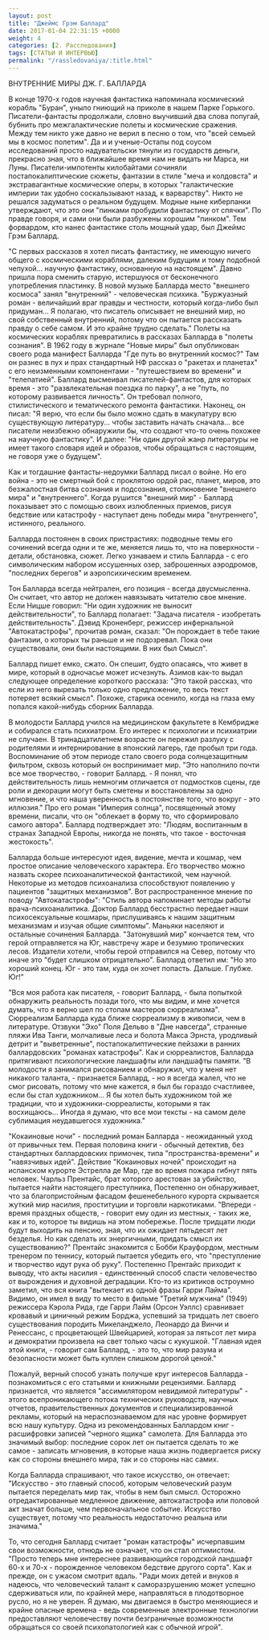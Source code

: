 ```yaml
---
layout: post
title: "Джеймс Грэм Баллард"
date: 2017-01-04 22:31:15 +0000
weight: 4
categories: [2. Расследования]
tags: [СТАТЬИ И ИНТЕРВЬЮ]
permalink: "/rassledovaniya/:title.html"
---
```

ВНУТРЕННИЕ МИРЫ ДЖ. Г. БАЛЛАРДА

В конце 1970-х годов научная фантастика напоминала космический корабль "Буран", уныло гниющий на приколе в нашем Парке Горького. Писатели-фантасты продолжали, словно выучивший два слова попугай, бубнить про межгалактические полеты и космические сражения. Между тем никто уже давно не верил в песню о том, что "всей семьей мы в космос полетим". Да и и ученые-Остапы под соусом исследований просто надувательски тянули из государств деньги, прекрасно зная, что в ближайшее время нам не видать ни Марса, ни Луны. Писатели-импотенты килобайтами сочиняли постапокалиптические сюжеты, фантазии в стиле "меча и колдовста" и экстравагантные космические оперы, в которых "галактические империи так удобно соскальзывают назад, к варварству". Никто не решался задуматься о реальном будущем. Модные ныне киберпанки утверждают, что это они "пинками пробудили фантастику от спячки". По правде говоря, и сами они были разбужены хорошим "пинком". Тем форвардом, кто нанес фантастике столь мощный удар, был Джеймс Грэм Баллард.

"С первых рассказов я хотел писать фантастику, не имеющую ничего общего с космическими кораблями, далеким будущим и тому подобной чепухой... научную фантастику, основанную на настоящем". Давно пришла пора сменить старую, истершуюся от бесконечного употребления пластинку. В новой музыке Балларда место "внешнего космоса" занял "внутренний" - человеческая психика. "Буржуазный роман - величайший враг правды и честности, который когда-либо был придуман... Я полагаю, что писатель описывает не внешний мир, но свой собственный внутренний, потому что он пытается рассказать правду о себе самом. И это крайне трудно сделать." Полеты на космических кораблях превратились в рассказах Балларда в "полеты сознания". В 1962 году в журнале "Новые миры" был опубликован своего рода манифест Балларда "Где путь во внутренний космос?" Там он разнес в пух и прах стандартный НФ рассказ о "ракетах и планетах" с его неизменными компонентами - "путешествием во времени" и "телепатией". Баллард высмеивал писателей-фантастов, для которых время - это "развлекательная поездка по парку", а не "путь, по которому развивается личность". Он требовал полного, стилистического и тематического ремонта фантастики. Наконец, он писал: "Я верю, что если бы было можно сдать в макулатуру всю существующую литературу... чтобы заставить начать сначала... все писатели неизбежно обнаружили бы, что создают что-то очень похожее на научную фантастику". И далее: "Ни один другой жанр литературы не имеет такого словаря идей и образов, чтобы обращаться с настоящим, не говоря уже о будущем".

Как и тогдашние фантасты-недоумки Баллард писал о войне. Но его война - это не смертный бой с проклятою ордой рас, планет, миров, это безжалостная битва сознания и подсознания, столкновение "внешнего мира" и "внутреннего". Когда рушится "внешний мир" - Баллард показывает это с помощью своих излюбленных приемов, рисуя бедствие или катастрофу - наступает день победы мира "внутреннего", истинного, реального.

Балларда постоянен в своих пристрастиях: подводные темы его сочинений всегда одни и те же, меняется лишь то, что на поверхности - детали, обстановка, сюжет. Легко узнаваем и стиль Балларда - с его символическим набором иссушенных озер, заброшенных аэродромов, "последних берегов" и аэропсихическим временем.

Тон Балларда всегда нейтрален, его позиция - всегда двусмысленна. Он считает, что автор не должен навязывать читателю свое мнение. Если Ницше говорил: "Ни один художник не выносит действительности", то Баллард полагает: "Задача писателя - изобретать действительность". Дэвид Кроненберг, режиссер инфернальной "Автокатастрофы", прочитав роман, сказал: "Он порождает в тебе такие фантазии, о которых ты раньше и не подозревал. Пока они существовали, они были настоящими. В них был Смысл".

Баллард пишет емко, сжато. Он спешит, будто опасаясь, что живет в мире, который в одночасье может исчезнуть. Азимов как-то выдал следующее определение короткого рассказа: "Это такой рассказ, что если из него вырезать только одно предложение, то весь текст потеряет всякий смысл". Похоже, старика осенило, когда на глаза ему попался какой-нибудь сборник Балларда.

В молодости Баллард учился на медицинском факультете в Кембридже и собирался стать психиатром. Его интерес к психологии и психиатрии не случаен. В тринадцатилетнем возрасте он пережил разлуку с родителями и интернирование в японский лагерь, где пробыл три года. Воспоминание об этом периоде стало своего рода солнцезащитным фильтром, сквозь который он воспринимает мир. "Это наполнило почти все мое творчество, - говорит Баллард. - Я понял, что действительность лишь немногим отличается от подмостков сцены, где роли и декорации могут быть сметены и восстановлены за одно мгновение, и что наша уверенность в постоянстве того, что вокруг - это иллюзия." Про его роман "Империя солнца", посвященный этому времени, писали, что он "облекает в форму то, что сформировало самого автора". Баллард подтверждает это: "Людям, воспитанным в странах Западной Европы, никогда не понять, что такое - восточная жестокость".

Балларда больше интересуют идея, видение, мечта и кошмар, чем простое описание человеческого характера. Его творчество можно назвать скорее психоаналитической фантастикой, чем научной. Некоторые из методов психоанализа способствуют появлению у пациентов "защитных механизмов". Вот распространенное мнение по поводу "Автокатастрофы": "Стиль автора напоминает методы работы врача-психоаналитика. Доктор Баллард бесстрастно передает наши психосексуальные кошмары, прислушиваясь к нашим защитным механизмам и изучая общие симптомы". Маньяки населяют и остальные сочинения Балларда. "Затонувший мир" кончается тем, что герой отправляется на Юг, навстречу жаре и безумию тропических лесов. Издатели хотели, чтобы герой отправился на Север, потому что иначе это "будет слишком отрицательно". Баллард ответил им: "Но это хороший конец. Юг - это там, куда он хочет попасть. Дальше. Глубже. Юг!"

"Вся моя работа как писателя, - говорит Баллард, - была попыткой обнаружить реальность позади того, что мы видим, и мне хочется думать, что я верно шел по стопам мастеров сюрреализма". Сюрреализм Балларда куда ближе сюрреализму в живописи, чем в литературе. Отзвуки "Эхо" Поля Дельво в "Дне навсегда", странные пляжи Ива Танги, молчаливые леса и болота Макса Эрнста, уродливый детрит и "выветренные", постапокалиптические пейзажи в ранних баллардовских "романах катастрофы". Как и сюрреалистов, Балларда притягивают психологические ландшафты или ландшафты памяти. "В молодости я занимался рисованием и обнаружил, что у меня нет никакого таланта, - признается Баллард, - но я всегда жалел, что не смог рисовать, потому что мне кажется, я был бы гораздо счастливее, если бы стал художником... Я бы хотел быть художником той же традиции, что и художники-сюрреалисты, которыми я так восхищаюсь... Иногда я думаю, что все мои тексты - на самом деле сублимация неудавшегося художника."

"Кокаиновые ночи" - последний роман Балларда - неожиданный уход от привычных тем. Первая половина книги - обычный детектив, без стандартных баллардовских примочек, типа "пространства-времени" и "навязчивых идей". Действие "Кокаиновых ночей" происходит на испанском курорте Эстрелла де Мар, где во время пожара гибнут пять человек. Чарльз Прентайс, брат которого арестован за убийство, пытается найти настоящего преступника, Постепенно он обнаруживает, что за благопристойным фасадом фешенебельного курорта скрывается жуткий мир насилия, проституции и торговли наркотиками. "Впереди - время праздных обществ, - говорит ему один из местных, - таких же, как и то, которое ты видишь на этом побережье. После тридцати люди будут выходить на пенсию, зная, что их ожидает пятьдесят лет безделья. Но как сделать их энергичными, придать смысл их существованию?" Прентайс знакомится с Бобби Крауфордом, местным тренером по теннису, который пытается убедить его, что "преступление и творчество идут рука об руку". Постепенно Прентайс приходит к выводу, что акты насилия - единственный способ спасти человечество от вырождения и духовной деградации. Кто-то из критиков остроумно заметил, что вся книга "вытекает из одной фразы Гарри Лайма". Видимо, он имел в виду то место в фильме "Третий мужчина" (1949) режиссера Кэрола Рида, где Гарри Лайм (Орсон Уэллс) сравнивает кровавый и циничный режим Борджа, успевший за тридцать лет своего существования породить Микеланджело, Леонардо да Винчи и Ренессанс, с процветающей Швейцарией, которая за пятьсот лет мира и демократии произвела на свет только часы с кукушкой. "Главная идея этой книги, - говорит сам Баллард, - это то, что мир разума и безопасности может быть куплен слишком дорогой ценой."

Пожалуй, верный способ узнать получше круг интересов Балларда - познакомиться с его статьями и книжными рецензиями. Баллард признается, что является "ассимилятором невидимой литературы" - этого всепроникающего потока технических руководств, научных отчетов, правительственных документов и специализированной рекламы, который на нераспознаваемом для нас уровне формирует всю нашу культуру. Одна из рекомендованных Баллардом книг - расшифровки записей "черного ящика" самолета. Для Балларда это значимый выбор: последние сорок лет он пытается сделать то же самое - записать мгновения, в которые наша жизнь подвергается риску как со стороны внешнего мира, так и со стороны нас самих.

Когда Балларда спрашивают, что такое искусство, он отвечает: "Искусство - это главный способ, которым человеческий разум пытается переделать мир так, чтобы в нем был смысл. Осторожно отредактированные медленное движение, автокатастрофа или половой акт значат больше, чем первоначальное событие. Искусство существует, потому что реальность недостаточно реальна или значима."

То, что сегодня Баллард считает "роман катастрофы" исчерпавшим свои возможности, отнюдь не означает, что он стал оптимистом. "Просто теперь мне интереснее развивающийся городской ландшафт 60-х и 70-х - порожденное человеком бедствие другого сорта". Как и прежде, он с ужасом смотрит вдаль. "Ради моих детей и внуков я надеюсь, что человеческий талант к саморазрушению может успешно сдерживаться или, по крайней мере, направляться в плодотворное русло, но я не уверен. Я думаю, мы двигаемся в быстро меняющиеся и крайне опасные времена - ведь современные электронные технологии предоставляют человечеству почти безграничные возможности обращаться со своей психопатологией как с обычной игрой".
